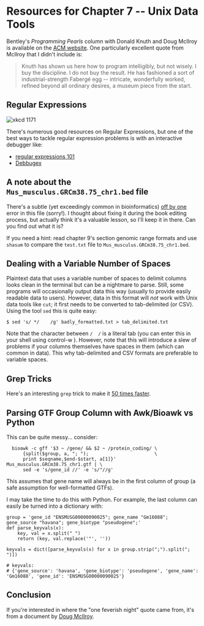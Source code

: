 # Resources for Chapter 7 -- Unix Data Tools

Bentley's *Programming Pearls* column with Donald Knuth and Doug McIlroy is
available on the [ACM website](http://dl.acm.org/citation.cfm?id=5948.315654).
One particularly excellent quote from McIlroy that I didn't include is:

> Knuth has shown us here how to program intelligibly, but not wisely. I buy
> the discipline. I do not buy the result. He has fashioned a sort of
> industrial-strength Fabergé egg -- intricate, wonderfully worked, refined
> beyond all ordinary desires, a museum piece from the start.

<!--

leftover:
grep "^#" -v Mus_musculus.GRCm38.75_chr1.gtf | awk '{if ($3=="gene" && $2 == "protein_coding") { print $0 }}' | cut -f 9 | sed 's/; / /g' | sed 's/ / /g' | cut -f2,4 | sed 's/"//g' > Mus_musculus.GRCm38.75_chr1_genes.txt

contam.fastq -- shorter version (used in book so examples print more clearly) -->

## Regular Expressions

![xkcd 1171](http://imgs.xkcd.com/comics/perl_problems.png)

There's numerous good resources on Regular Expressions, but one of the best ways to tackle regular expression problems is with an interactive debugger like:

 - [regular expressions 101](https://regex101.com/)
 - [Debbugex](https://www.debuggex.com/)

## A note about the `Mus_musculus.GRCm38.75_chr1.bed` file

There's a subtle (yet exceedingly common in bioinformatics) [off by
one](https://en.wikipedia.org/wiki/Off-by-one_error) error in this file
(sorry!). I thought about fixing it during the book editing process, but
actually think it's a valuable lesson, so I'll keep it in there. Can you find
out what it is?

If you need a hint: read chapter 9's section genomic range formats and use
`shasum` to compare the `test.txt` file to `Mus_musculus.GRCm38.75_chr1.bed`.

## Dealing with a Variable Number of Spaces

Plaintext data that uses a variable number of spaces to delimit columns looks
clean in the terminal but can be a nightmare to parse. Still, some programs
will occasionally output data this way (usually to provide easily readable data
to users). However, data in this format will *not* work with Unix data tools
like `cut`; it first needs to be converted to tab-delimited (or CSV). Using the
tool `sed` this is quite easy:

    $ sed 's/ */	/g' badly_formatted.txt > tab_delimited.txt

Note that the character between `/  /` is a literal tab (you can enter this in
your shell using control-w <tab>). However, note that this will introduce a
slew of problems if your columns themselves have spaces in them (which can
common in data). This why tab-delimited and CSV formats are preferable to
variable spaces.

## Grep Tricks

Here's an interesting `grep` trick to make it [50 times
faster](https://blog.x-way.org/Linux/2013/12/15/Make-grep-50x-faster.html).

## Parsing GTF Group Column with Awk/Bioawk vs Python

This can be quite messy... consider:

      bioawk -c gff '$3 ~ /gene/ && $2 ~ /protein_coding/ \
          {split($group, a, "; ");                        \
          print $seqname,$end-$start, a[1]}' Mus_musculus.GRCm38.75_chr1.gtf | \
          sed -e 's/gene_id //' -e 's/"//g'

This assumes that gene name will always be in the first column of group (a safe
assumption for well-formatted GTFs).

I may take the time to do this with Python. For example, the last column can
easily be turned into a dictionary with:

    group = 'gene_id "ENSMUSG00000090025"; gene_name "Gm16088"; gene_source "havana"; gene_biotype "pseudogene";'
    def parse_keyvals(x):
        key, val = x.split(" ")
        return (key, val.replace('"', ''))

    keyvals = dict([parse_keyvals(x) for x in group.strip(";").split("; ")])

    # keyvals:
    # {'gene_source': 'havana', 'gene_biotype': 'pseudogene', 'gene_name': 'Gm16088', 'gene_id': 'ENSMUSG00000090025'}

## Conclusion

If you're interested in where the "one feverish night" quote came from, it's
from a document by [Doug
McIlroy](http://doc.cat-v.org/unix/unix-reader/reader.pdf).
